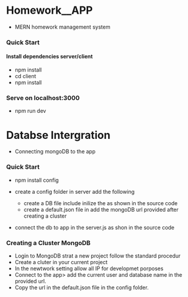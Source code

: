 # Homework__APP
- MERN homework management system


### Quick Start ###
 #### Install dependencies server/client ####
 * npm install
 * cd client
 * npm install

### Serve on localhost:3000 ###
 * npm run dev
 
 # Databse Intergration
- Connecting mongoDB to the app 


### Quick Start ###

 * npm install config
 * create a config folder in server add the following
 
   * create a DB file include inilize the as shown in the source code
   * create a default.json file in add the mongoDB url provided after creating a cluster
 * connect the db to app in the server.js as shon in the source code  

### Creating a Cluster MongoDB ###
 * Login to MongoDB strat a new project follow the standard procedur
 * Create a cluter in your current project
 * In the newtwork setting allow all IP for developmet porposes
 * Connect to the app> add the current user and database name in the provided url.
 * Copy the url in the default.json file in the config folder.

